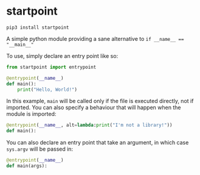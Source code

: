 # startpoint

`pip3 install startpoint`

A simple python module providing a sane alternative to `if __name__ == "__main__"`

To use, simply declare an entry point like so:

```python
from startpoint import entrypoint

@entrypoint(__name__)
def main():
    print("Hello, World!")
```

In this example, `main` will be called only if the file is executed directly, not if imported.
You can also specify a behaviour that will happen when the module is imported:

```python
@entrypoint(__name__, alt=lambda:print("I'm not a library!"))
def main():
```

You can also declare an entry point that take an argument, in which case `sys.argv` will be passed in:

```python
@entrypoint(__name__)
def main(args):
```
